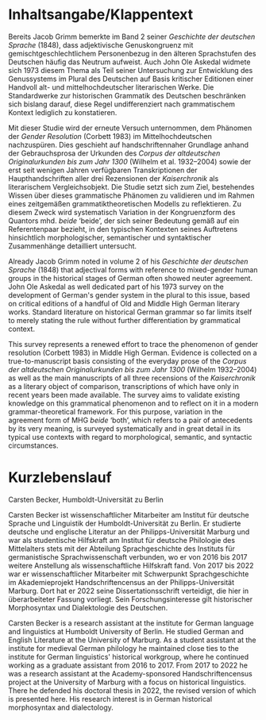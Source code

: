 Inhaltsangabe/Klappentext
=========================

Bereits Jacob Grimm bemerkte im Band 2 seiner _Geschichte der deutschen Sprache_ (1848), dass adjektivische Genuskongruenz mit gemischtgeschlechtlichem Personenbezug in den älteren Sprachstufen des Deutschen häufig das Neutrum aufweist. Auch John Ole Askedal widmete sich 1973 diesem Thema als Teil seiner Untersuchung zur Entwicklung des Genussystems im Plural des Deutschen auf Basis kritischer Editionen einer Handvoll alt- und mittelhochdeutscher literarischen Werke. Die Standardwerke zur historischen Grammatik des Deutschen beschränken sich bislang darauf, diese Regel undifferenziert nach grammatischem Kontext lediglich zu konstatieren.

Mit dieser Studie wird der erneute Versuch unternommen, dem Phänomen der _Gender Resolution_ (Corbett 1983) im Mittelhochdeutschen nachzuspüren. Dies geschieht auf handschriftennaher Grundlage anhand der Gebrauchsprosa der Urkunden des _Corpus der altdeutschen Originalurkunden bis zum Jahr 1300_ (Wilhelm et al. 1932–2004) sowie der erst seit wenigen Jahren verfügbaren Transkriptionen der Haupthandschriften aller drei Rezensionen der _Kaiserchronik_ als literarischem Vergleichsobjekt. Die Studie setzt sich zum Ziel, bestehendes Wissen über dieses grammatische Phänomen zu validieren und im Rahmen eines zeitgemäßen grammatiktheoretischen Modells zu reflektieren. Zu diesem Zweck wird systematisch Variation in der Kongruenzform des Quantors mhd. _beide_ ‘beide’, der sich seiner Bedeutung gemäß auf ein Referentenpaar bezieht, in den typischen Kontexten seines Auftretens hinsichtlich morphologischer, semantischer und syntaktischer Zusammenhänge detailliert untersucht.


Already Jacob Grimm noted in volume 2 of his _Geschichte der deutschen Sprache_ (1848) that adjectival forms with reference to mixed-gender human groups in the historical stages of German often showed neuter agreement. John Ole Askedal as well dedicated part of his 1973 survey on the development of German's gender system in the plural to this issue, based on critical editions of a handful of Old and Middle High German literary works. Standard literature on historical German grammar so far limits itself to merely stating the rule without further differentiation by grammatical context.

This survey represents a renewed effort to trace the phenomenon of gender resolution (Corbett 1983) in Middle High German. Evidence is collected on a true-to-manuscript basis consisting of the everyday prose of the _Corpus der altdeutschen Originalurkunden bis zum Jahr 1300_ (Wilhelm 1932–2004) as well as the main manuscripts of all three recensions of the _Kaiserchronik_ as a literary object of comparison, transcriptions of which have only in recent years been made available. The survey aims to validate existing knowledge on this grammatical phenomenon and to reflect on it in a modern grammar-theoretical framework. For this purpose, variation in the agreement form of MHG _beide_ ‘both’, which refers to a pair of antecedents by its very meaning, is surveyed systematically and in great detail in its typical use contexts with regard to morphological, semantic, and syntactic circumstances.


Kurzlebenslauf
==============

Carsten Becker, Humboldt-Universität zu Berlin

Carsten Becker ist wissenschaftlicher Mitarbeiter am Institut für deutsche Sprache und Linguistik der Humboldt-Universität zu Berlin. Er studierte deutsche und englische Literatur an der Philipps-Universität Marburg und war als studentische Hilfskraft am Institut für deutsche Philologie des Mittelalters stets mit der Abteilung Sprachgeschichte des Instituts für germanistische Sprachwissenschaft verbunden, wo er von 2016 bis 2017 weitere Anstellung als wissenschaftliche Hilfskraft fand. Von 2017 bis 2022 war er wissenschaftlicher Mitarbeiter mit Schwerpunkt Sprachgeschichte im Akademieprojekt Handschriftencensus an der Philipps-Universität Marburg. Dort hat er 2022 seine Dissertationsschrift verteidigt, die hier in überarbeiteter Fassung vorliegt. Sein Forschungsinteresse gilt historischer Morphosyntax und Dialektologie des Deutschen.

Carsten Becker is a research assistant at the institute for German language and linguistics at Humboldt University of Berlin. He studied German and English Literature at the University of Marburg. As a student assistant at the institute for medieval German philology he maintained close ties to the institute for German linguistics' historical workgroup, where he continued working as a graduate assistant from 2016 to 2017. From 2017 to 2022 he was a research assistant at the Academy-sponsored Handschriftencensus project at the University of Marburg with a focus on historical linguistics. There he defended his doctoral thesis in 2022, the revised version of which is presented here. His research interest is in German historical morphosyntax and dialectology.
